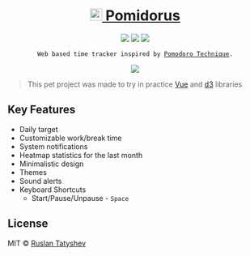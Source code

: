 <h1 align="center">
  <a href="https://pomidorus.js.org/">
    <img src="https://github.com//tatyshev/pomidorus/blob/master/static/android-chrome-192x192.png?raw=true" width="24"/>
    Pomidorus
  </a>
</h1>

<p align="center">
  <img src="https://img.shields.io/github/package-json/v/tatyshev/pomidorus.svg"/>
  <img src="https://img.shields.io/github/license/tatyshev/pomidorus.svg"/>
  <a href="https://beerpay.io/tatyshev/pomidorus"><img src="https://beerpay.io/tatyshev/pomidorus/badge.svg" /></a>
</p>

<p align="center">
  <code>Web based time tracker inspired by <a href="https://www.youtube.com/watch?v=VFW3Ld7JO0w">Pomodoro Technique</a>.</code>
</p>

<p align="center">
  <img src="https://raw.githubusercontent.com/tatyshev/pomidorus/master/screenshots.png"/>
</p>

> This pet project was made to try in practice <a href="https://vuejs.org/">Vue</a> and <a href="https://d3js.org/">d3</a> libraries

## Key Features

- Daily target
- Customizable work/break time
- System notifications
- Heatmap statistics for the last month
- Minimalistic design
- Themes
- Sound alerts
- Keyboard Shortcuts
  - Start/Pause/Unpause - `Space`


## License

MIT © [Ruslan Tatyshev](http://github.com/tatyshev)
